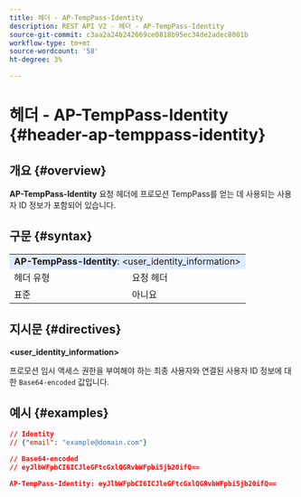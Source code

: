 ```yaml
---
title: 헤더 - AP-TempPass-Identity
description: REST API V2 - 헤더 - AP-TempPass-Identity
source-git-commit: c3aa2a24b242669ce0818b95ec34de2adec8001b
workflow-type: tm+mt
source-wordcount: '58'
ht-degree: 3%

---
```



# 헤더 - AP-TempPass-Identity {#header-ap-temppass-identity}

## 개요 {#overview}

<b>AP-TempPass-Identity</b> 요청 헤더에 프로모션 TempPass를 얻는 데 사용되는 사용자 ID 정보가 포함되어 있습니다.

## 구문 {#syntax}

<table>
   <tr>
      <td style="background-color: #DEEBFF;" colspan="2"><b>AP-TempPass-Identity</b>: &lt;user_identity_information&gt;</td>
   </tr>
   <tr>
      <td>헤더 유형</td>
      <td>요청 헤더</td>
   </tr>
   <tr>
      <td>표준</td>
      <td>아니요</td>
   </tr>
</table>

## 지시문 {#directives}

<b>&lt;user_identity_information></b>

프로모션 임시 액세스 권한을 부여해야 하는 최종 사용자와 연결된 사용자 ID 정보에 대한 `Base64-encoded` 값입니다.

## 예시 {#examples}

```JSON
// Identity
// {"email": "example@domain.com"}

// Base64-encoded
// eyJlbWFpbCI6ICJleGFtcGxlQGRvbWFpbi5jb20ifQ==

AP-TempPass-Identity: eyJlbWFpbCI6ICJleGFtcGxlQGRvbWFpbi5jb20ifQ==
```
